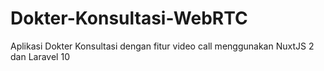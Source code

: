 # Dokter-Konsultasi-WebRTC
Aplikasi Dokter Konsultasi dengan fitur video call menggunakan NuxtJS 2 dan Laravel 10
